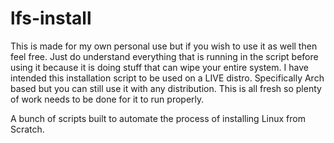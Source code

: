 # lfs-install
This is made for my own personal use but if you wish to use it as well then feel free. Just do understand everything that is running in the script before using it because it is doing stuff that can wipe your entire system. I have intended this installation script to be used on a LIVE distro. Specifically Arch based but you can still use it with any distribution. This is all fresh so plenty of work needs to be done for it to run properly.

A bunch of scripts built to automate the process of installing Linux from Scratch.
